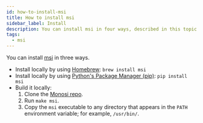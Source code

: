 ```yaml
---
id: how-to-install-msi
title: How to install msi
sidebar_label: Install
description: You can install msi in four ways, described in this topic.
tags:
  - msi
---
```


You can install [msi](/docs/msi) in three ways.

- Install locally by using [Homebrew](https://brew.sh/): `brew install msi`
- Install locally by using [Python's Package Manager (pip)](https://pypi.org/): `pip install msi`
- Build it locally:
  1. Clone the [Monosi repo](https://github.com/monosidev/monosi).
  1. Run `make msi`.
  1. Copy the `msi` executable to any directory that appears in the `PATH` environment variable; for example, `/usr/bin/`.
